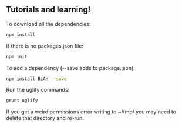 ## Tutorials and learning!

To download all the dependencies:

```sh
npm install
```

If there is no packages.json file:
```sh
npm init
```

To add a dependency (--save adds to package.json):

```sh
npm install BLAH --save
```

Run the uglify commands:

```sh
grunt uglify
```

If you get a weird permissions error writing to ~/tmp/ you may need to delete that directory and re-run.